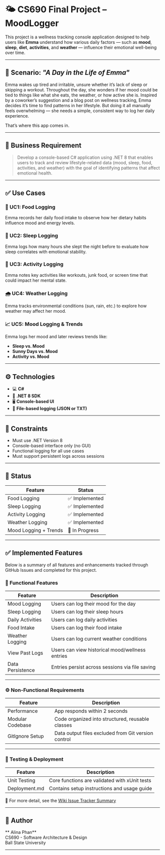 # 🌤️ CS690 Final Project – MoodLogger

This project is a wellness tracking console application designed to help users like **Emma** understand how various daily factors — such as **mood**, **sleep**, **diet**, **activities**, and **weather** — influence their emotional well-being over time.

---

## 📖 Scenario: *"A Day in the Life of Emma"*

Emma wakes up tired and irritable, unsure whether it’s lack of sleep or skipping a workout. Throughout the day, she wonders if her mood could be tied to things like what she eats, the weather, or how active she is. Inspired by a coworker’s suggestion and a blog post on wellness tracking, Emma decides it’s time to find patterns in her lifestyle. But doing it all manually feels overwhelming — she needs a simple, consistent way to log her daily experience.

That’s where this app comes in.

---

## 🎯 Business Requirement

> Develop a console-based C# application using .NET 8 that enables users to track and review lifestyle-related data (mood, sleep, food, activities, and weather) with the goal of identifying patterns that affect emotional health.

---

## ✅ Use Cases

### 🥗 UC1: Food Logging  
Emma records her daily food intake to observe how her dietary habits influence mood and energy levels.

### 🛌 UC2: Sleep Logging  
Emma logs how many hours she slept the night before to evaluate how sleep correlates with emotional stability.

### 🏃 UC3: Activity Logging  
Emma notes key activities like workouts, junk food, or screen time that could impact her mental state.

### 🌧️ UC4: Weather Logging  
Emma tracks environmental conditions (sun, rain, etc.) to explore how weather may affect her mood.

### 📈 UC5: Mood Logging & Trends  
Emma logs her mood and later reviews trends like:  
- **Sleep vs. Mood**  
- **Sunny Days vs. Mood**  
- **Activity vs. Mood**


---

## ⚙️ Technologies

- 💻 **C#**
- 🧱 **.NET 8 SDK**
- 🖥️ **Console-based UI**
- 📁 **File-based logging (JSON or TXT)**

---

## 📌 Constraints

- Must use .NET Version 8
- Console-based interface only (no GUI)
- Functional logging for all use cases
- Must support persistent logs across sessions

---

## 🧪 Status

| Feature | Status |
|--------|--------|
| Food Logging | ✅ Implemented |
| Sleep Logging | ✅ Implemented |
| Activity Logging | ✅ Implemented |
| Weather Logging | ✅ Implemented |
| Mood Logging + Trends | 🚧 In Progress |

---

## ✅ Implemented Features

Below is a summary of all features and enhancements tracked through GitHub Issues and completed for this project.

### 🔧 Functional Features

| Feature | Description |
|--------|-------------|
| Mood Logging | Users can log their mood for the day |
| Sleep Logging | Users can log their sleep hours |
| Daily Activities | Users can log daily activities |
| Food Intake | Users can log their food intake |
| Weather Logging | Users can log current weather conditions |
| View Past Logs | Users can view historical mood/wellness entries |
| Data Persistence | Entries persist across sessions via file saving |

---

### ⚙️ Non-Functional Requirements

| Feature | Description |
|--------|-------------|
| Performance | App responds within 2 seconds |
| Modular Codebase | Code organized into structured, reusable classes |
| GitIgnore Setup | Data output files excluded from Git version control |

---

### 🧪 Testing & Deployment

| Feature | Description |
|--------|-------------|
| Unit Testing | Core functions are validated with xUnit tests |
| Deployment.md | Contains setup instructions and usage guide |

📂 For more detail, see the [Wiki Issue Tracker Summary](https://github.com/alina-phan/CS690-FinalProject-MoodLogger/wiki/Issue-Tracker-Summary)


---

## 👥 Author

** Alina Phan**  
CS690 - Software Architecture & Design  
Ball State University

---
